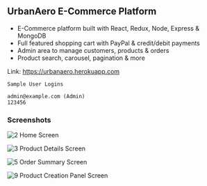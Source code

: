 ## UrbanAero E-Commerce Platform

* E-Commerce platform built with React, Redux, Node, Express & MongoDB
* Full featured shopping cart with PayPal & credit/debit payments
* Admin area to manage customers, products & orders
* Product search, carousel, pagination & more

Link: https://urbanaero.herokuapp.com


```
Sample User Logins

admin@example.com (Admin)
123456

```

### Screenshots
![2 Home Screen](https://user-images.githubusercontent.com/67057256/146945266-47984a89-4374-410f-9f7e-158e53b0d80f.png)

![3 Product Details Screen](https://user-images.githubusercontent.com/67057256/146945289-6b6dc9c7-c77a-4b54-9627-63ef70d364dc.png)

![5 Order Summary Screen](https://user-images.githubusercontent.com/67057256/146945340-e973fa36-8670-4b5a-9caf-314829d8189b.png)

![9 Product Creation Panel Screen](https://user-images.githubusercontent.com/67057256/146945379-bbbd2103-427a-49a3-b47c-806d2d0cf9b0.png)
